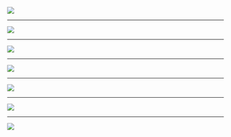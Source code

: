 ![](./overview.png)

---

![](./ssl2.0.png)

--- 

![](./ssl3.0.png)

---

![](./tls1.0.png)

--- 

![](./tls1.1.png)

---

![](./tls1.2.png)

--- 

![](./tls1.3.png)

